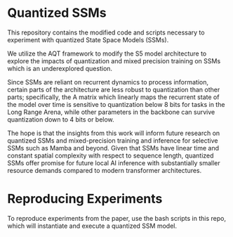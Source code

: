 # Quantized SSMs

This repository contains the modified code and scripts necessary to experiment with quantized State Space Models (SSMs).

We utilize the AQT framework to modify the S5 model architecture to explore the impacts of quantization and mixed precision training on SSMs which is an underexplored question.

Since SSMs are reliant on recurrent dynamics to process information, certain parts of the architecture are less robust to quantization than other parts; specifically, the A matrix which linearly maps the recurrent state of the model over time is sensitive to quantization below 8 bits for tasks in the Long Range Arena, while other parameters in the backbone can survive quantization down to 4 bits or below.

The hope is that the insights from this work will inform future research on quantized SSMs and mixed-precision training and inference for selective SSMs such as Mamba and beyond.
Given that SSMs have linear time and constant spatial complexity with respect to sequence length, quantized SSMs offer promise for future local AI inference with substantially smaller resource demands compared to modern transformer architectures.

# Reproducing Experiments

To reproduce experiments from the paper, use the bash scripts in this repo, which will instantiate and execute a quantized SSM model.